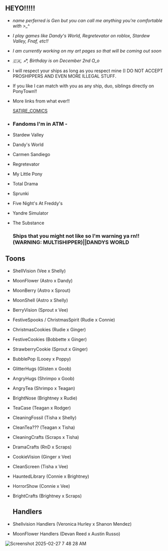 ## HEYO!!!!!
- *name perferred is Gen but you can call me anything you're comfortable with >_^*
- *I play games like Dandy's World, Regretevator on roblox, Stardew Valley, Fnaf, etc!!*
- *I am currently working on my art pages so that will be coming out soon* 
- *🇨🇦, ♐, Birthday is on December 2nd O_o*
-  I will respect your ships as long as you respect mine (I DO NOT ACCEPT PROSHIPPERS AND EVEN MORE ILLEGAL STUFF.
-  If you like I can match with you as any ship, duo, siblings directly on PonyTown!!
-  More links from what ever!!

   [SATIRE_COMICS](https://readmycomic.straw.page)
-  ### Fandoms I'm in ATM -
-  Stardew Valley
-  Dandy's World
-  Carmen Sandiego
-  Regretevator
-  My Little Pony
-  Total Drama
-  Sprunki
-  Five Night's At Freddy's
-  Yandre Simulator
-  The Substance

   ### Ships that you might not like so I'm warning ya rn!! (WARNING: MULTISHIPPER)||DANDYS WORLD
## Toons
-  ShellVision (Vee x Shelly)
-  MoonFlower (Astro x Dandy)
-  MoonBerry (Astro x Sprout)
-  MoonShell (Astro x Shelly)
-  BerryVision (Sprout x Vee)
-  FestiveSpooks / ChristmasSpirit (Rudie x Connie)
-  ChristmasCookies (Rudie x Ginger)
-  FestiveCookies (Bobbette x Ginger)
-  StrawberryCookie (Sprout x Ginger)
-  BubblePop (Looey x Poppy)
-  GlitterHugs (Glisten x Goob)
-  AngryHugs (Shrimpo x Goob)
-  AngryTea (Shrimpo x Teagan)
-  BrightNose (Brightney x Rudie)
-  TeaCase (Teagan x Rodger)
-  CleaningFossil (Tisha x Shelly)
-  CleanTea??? (Teagan x Tisha)
-  CleaningCrafts (Scraps x Tisha)
-  DramaCrafts (RnD x Scraps)
- CookieVision (Ginger x Vee)
- CleanScreen (Tisha x Vee)
- HauntedLibrary (Connie x Brightney)
- HorrorShow (Connie x Vee)
- BrightCrafts (Brightney x Scraps)

   ## Handlers
- Shellvision Handlers (Veronica Hurley x Shanon Mendez)
- MoonFlower Handlers (Devan Reed x Austin Russo)

![Screenshot 2025-02-27 7 48 28 AM](https://github.com/user-attachments/assets/fb61ad01-fbe0-45f9-946b-4175097bd4c9)
